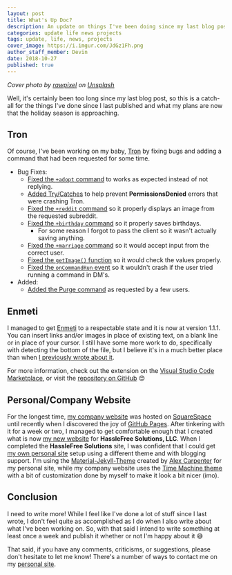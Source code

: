 ```yaml
---
layout: post
title: What's Up Doc?
description: An update on things I've been doing since my last blog post and what I've got planned.
categories: update life news projects
tags: update, life, news, projects
cover_image: https://i.imgur.com/JdGz1Fh.png
author_staff_member: Devin
date: 2018-10-27
published: true
---
```


_Cover photo by [rawpixel][19] on [Unsplash][20]_

Well, it's certainly been too long since my last blog post, so this is a catch-all for the things I've done since I last published and what my plans are now that the holiday season is approaching.

## Tron

Of course, I've been working on my baby, [Tron][0] by fixing bugs and adding a command that had been requested for some time.

- Bug Fixes:
  - [Fixed the `+adopt` command][5] to works as expected instead of not replying.
  - [Added Try/Catches][4] to help prevent **PermissionsDenied** errors that were crashing Tron.
  - [Fixed the `+reddit` command][3] so it properly displays an image from the requested subreddit.
  - [Fixed the `+birthday` command][1] so it properly saves birthdays.
    - For some reason I forgot to pass the client so it wasn't actually saving anything.
  - [Fixed the `+marriage` command][2] so it would accept input from the correct user.
  - [Fixed the `getImage()` function][7] so it would check the values properly.
  - [Fixed the `onCommandRun` event][8] so it wouldn't crash if the user tried running a command in DM's.
- Added:
  - [Added the Purge command][6] as requested by a few users.

## Enmeti

I managed to get [Enmeti][9] to a respectable state and it is now at version 1.1.1. You can insert links and/or images in place of existing text, on a blank line or in place of your cursor. I still have some more work to do, specifically with detecting the bottom of the file, but I believe it's in a much better place than when [I previously wrote about it][10].

For more information, check out the extension on the [Visual Studio Code Marketplace][9], or visit the [repository on GitHub][11] 😊

## Personal/Company Website

For the longest time, [my company website][13] was hosted on [SquareSpace][12] until recently when I discovered the joy of [GitHub Pages][14]. After tinkering with it for a week or two, I managed to get comfortable enough that I created what is now [my new website][13] for **HassleFree Solutions, LLC**. When I completed the **HassleFree Solutions** site, I was confident that I could get [my own personal site][15] setup using a different theme and with blogging support. I'm using the [Material-Jekyll-Theme][16] created by [Alex Carpenter][16] for my personal site, while my company website uses the [Time Machine theme][17] with a bit of customization done by myself to make it look a bit nicer (imo).

## Conclusion

I need to write more! While I feel like I've done a lot of stuff since I last wrote, I don't feel quite as accomplished as I do when I also write about what I've been working on. So, with that said I intend to write something at least once a week and publish it whether or not I'm happy about it 😅

That said, if you have any comments, criticisms, or suggestions, please don't hesitate to let me know! There's a number of ways to contact me on my [personal site][18].

[0]: https://github.com/HF-Solutions/Tron
[1]: https://github.com/HF-Solutions/Tron/commit/2837581548dd7829e031e24179b8542843be66f8
[2]: https://github.com/HF-Solutions/Tron/commit/35c7b8340e30226845e97035596cd2f7001fd0c9
[3]: https://github.com/HF-Solutions/Tron/commit/0a430de6a4aacb4d3f58d2305e6bee0c02f0d6d0
[4]: https://github.com/HF-Solutions/Tron/commit/96163b2716b76e01ff56e65cf923b6aeb8b1d9ce
[5]: https://github.com/HF-Solutions/Tron/commit/78c7298b6a3475fb85c170fc09ca03721564c43f
[6]: https://github.com/HF-Solutions/Tron/commit/7a67b9681a4b26d23b35e69a846d724c368ffa31
[7]: https://github.com/HF-Solutions/Tron/commit/bade884f7954a08262374aef3cc92daa03ecb94a
[8]: https://github.com/HF-Solutions/Tron/commit/bf4745311e233aabde5ce2249cb361445dfed9f7
[9]: https://marketplace.visualstudio.com/items?itemName=hf-solutions-llc.enmeti
[10]: https://dev.to/hf-solutions/project-enmeti-update-log-20180820-4297
[11]: https://github.com/HF-Solutions/Enmeti
[12]: https://www.squarespace.com/
[13]: https://hasslefree.solutions
[14]: https://pages.github.com
[15]: https://alcha.org
[16]: https://github.com/alexcarpenter/material-jekyll-theme
[17]: https://pages-themes.github.io/time-machine/
[18]: https://alcha.org/#contact-info
[19]: https://unsplash.com/photos/mGVhGkvBTYc
[20]: https://unsplash.com/search/photos/update
[21]: https://i.imgur.com/JdGz1Fh.png